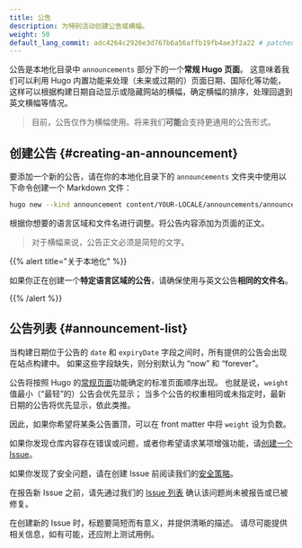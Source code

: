 ```yaml
---
title: 公告
description: 为特别活动创建公告或横幅。
weight: 50
default_lang_commit: adc4264c2926e3d767b6a56affb19fb4ae3f2a22 # patched
---
```


公告是本地化目录中 `announcements` 部分下的一个**常规 Hugo 页面**。
这意味着我们可以利用 Hugo 内置功能来处理（未来或过期的）页面日期、国际化等功能，
这样可以根据构建日期自动显示或隐藏网站的横幅，确定横幅的排序，处理回退到英文横幅等情况。

> 目前，公告仅作为横幅使用。将来我们**可能**会支持更通用的公告形式。

## 创建公告 {#creating-an-announcement}

要添加一个新的公告，请在你的本地化目录下的 `announcements` 文件夹中使用以下命令创建一个 Markdown 文件：

```sh
hugo new --kind announcement content/YOUR-LOCALE/announcements/announcement-file-name.md
```

根据你想要的语言区域和文件名进行调整。将公告内容添加为页面的正文。

> 对于横幅来说，公告正文必须是简短的文字。

{{% alert title="关于本地化" %}}

如果你正在创建一个**特定语言区域的公告**，请确保使用与英文公告**相同的文件名**。

{{% /alert %}}

## 公告列表 {#announcement-list}

当构建日期位于公告的 `date` 和 `expiryDate` 字段之间时，所有提供的公告会出现在站点构建中。
如果这些字段缺失，则分别默认为 “now” 和 “forever”。

公告将按照 Hugo 的[常规页面](https://gohugo.io/methods/site/regularpages/)功能确定的标准页面顺序出现。
也就是说，`weight` 值最小（“最轻”的）公告会优先显示；
当多个公告的权重相同或未指定时，最新日期的公告将优先显示，依此类推。

因此，如果你希望将某条公告置顶，可以在 front matter 中将 `weight` 设为负数。

如果你发现仓库内容存在错误或问题，或者你希望请求某项增强功能，请[创建一个 Issue][new-issue]。

如果你发现了安全问题，请在创建 Issue
前阅读我们的[安全策略](https://github.com/open-telemetry/opentelemetry.io/security/policy)。

在报告新 Issue 之前，请先通过我们的
[Issue 列表](https://github.com/open-telemetry/opentelemetry.io/issues?q=is%3Aissue+is%3Aopen+sort%3Aupdated-desc)
确认该问题尚未被报告或已被修复。

在创建新的 Issue 时，标题要简短而有意义，并提供清晰的描述。
请尽可能提供相关信息，如有可能，还应附上测试用例。

[new-issue]: https://github.com/open-telemetry/opentelemetry.io/issues/new/choose
